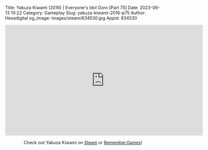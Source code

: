 Title: Yakuza Kiwami (2016) | Everyone's Idol Goro [Part 75]
Date: 2023-06-13 10:22
Category: Gameplay
Slug: yakuza-kiwami-2016-p75
Author: Hexadigital
og_image: images/steam/834530.jpg
Appid: 834530

<center><iframe src="https://www.youtube.com/embed/opX7g47Xwf4?feature=oembed" allow="accelerometer; autoplay; encrypted-media; gyroscope; picture-in-picture" width="640" height="360" frameborder="0"></iframe>

Check out Yakuza Kiwami on [Steam](https://store.steampowered.com/app/834530/?curator_clanid=34633900) or [Remember.Games](https://remember.games/game/342/)!</center>